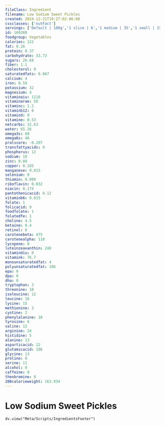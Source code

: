 ```yaml
---
fileClass: Ingredient
filename: Low Sodium Sweet Pickles
created: 2024-12-21T19:27:02-06:00
cssclasses: ['nutFact']
servings: ['Default | 100g','1 slice | 6','1 medium | 35','1 small | 15','1 large | 35','1 cup, sliced | 170','1 cup, chopped or diced | 160']
id: 169380
foodgroup: Vegetables
calories: 122
fat: 0.26
protein: 0.37
carbohydrate: 33.73
sugars: 26.68
fiber: 1.1
cholesterol: 0
saturatedfats: 0.067
calcium: 4
iron: 0.59
potassium: 32
magnesium: 4
vitaminaiu: 1116
vitaminarae: 56
vitaminc: 1.2
vitaminb12: 0
vitamind: 0
vitamine: 0.53
netcarbs: 32.63
water: 65.26
omega3s: 60
omega6s: 46
pralscore: -0.207
transfattyacids: 0
phosphorus: 12
sodium: 18
zinc: 0.08
copper: 0.105
manganese: 0.015
selenium: 0
thiamin: 0.009
riboflavin: 0.032
niacin: 0.174
pantothenicacid: 0.12
vitaminb6: 0.015
folate: 1
folicacid: 0
foodfolate: 1
folatedfe: 1
choline: 4.5
betaine: 0.4
retinol: 0
carotenebeta: 475
carotenealpha: 118
lycopene: 0
luteinzeaxanthin: 248
vitamindiu: 0
vitamink: 76.7
monounsaturatedfat: 4
polyunsaturatedfat: 106
epa: 0
dpa: 0
dha: 0
tryptophan: 3
threonine: 10
isoleucine: 12
leucine: 16
lysine: 15
methionine: 3
cystine: 2
phenylalanine: 10
tyrosine: 6
valine: 12
arginine: 24
histidine: 5
alanine: 13
asparticacid: 22
glutamicacid: 106
glycine: 13
proline: 8
serine: 11
alcohol: 0
caffeine: 0
theobromine: 0
200calorieweight: 163.934
---
```


# Low Sodium Sweet Pickles

```dataviewjs
dv.view("Meta/Scripts/IngredientsFooter")
```